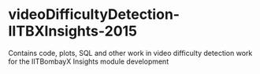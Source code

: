 # videoDifficultyDetection-IITBXInsights-2015
Contains code, plots, SQL and other work in video difficulty detection work for the IITBombayX Insights module development
